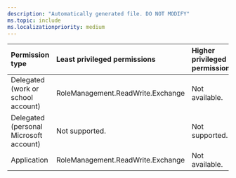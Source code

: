 ```yaml
---
description: "Automatically generated file. DO NOT MODIFY"
ms.topic: include
ms.localizationpriority: medium
---
```


|Permission type|Least privileged permissions|Higher privileged permissions|
|:---|:---|:---|
|Delegated (work or school account)|RoleManagement.ReadWrite.Exchange|Not available.|
|Delegated (personal Microsoft account)|Not supported.|Not supported.|
|Application|RoleManagement.ReadWrite.Exchange|Not available.|

